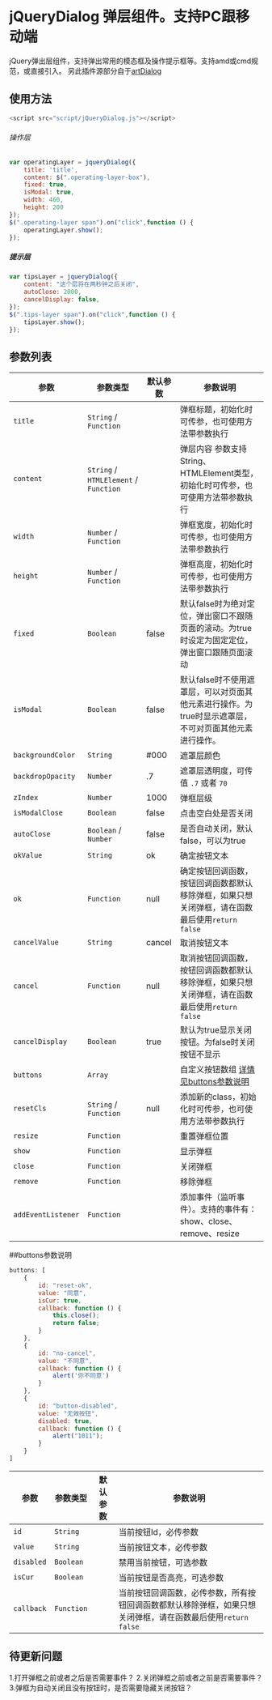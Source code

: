 jQueryDialog 弹层组件。支持PC跟移动端  
===  
jQuery弹出层组件，支持弹出常用的模态框及操作提示框等。支持amd或cmd规范，或直接引入。
另此插件源部分自于[artDialog](http://aui.github.io/artDialog/) 

## 使用方法
````javascript
<script src="script/jQueryDialog.js"></script>
````
###### 操作层
````javascript
var operatingLayer = jqueryDialog({
    title: 'title',
    content: $(".operating-layer-box"),
    fixed: true,
    isModal: true,
    width: 460,
    height: 200
});
$(".operating-layer span").on("click",function () {
    operatingLayer.show();
});
````
##### 提示层
````javascript
var tipsLayer = jqueryDialog({
    content: "这个层将在两秒钟之后关闭",
    autoClose: 2000,
    cancelDisplay: false,
});
$(".tips-layer span").on("click",function () {
    tipsLayer.show();
});
````



## 参数列表
参数 | 参数类型 | 默认参数 | 参数说明
----|----------|----------|-----------------|   
`title` | `String` / `Function` | | 弹框标题，初始化时可传参，也可使用方法带参数执行 |
`content` | `String` / `HTMLElement` / `Function` | | 弹层内容 参数支持String、HTMLElement类型，初始化时可传参，也可使用方法带参数执行 |
`width` | `Number` / `Function` | | 弹框宽度，初始化时可传参，也可使用方法带参数执行 |
`height` | `Number` / `Function` | | 弹框高度，初始化时可传参，也可使用方法带参数执行 |
`fixed` | `Boolean` | false | 默认false时为绝对定位，弹出窗口不跟随页面的滚动。为true时设定为固定定位，弹出窗口跟随页面滚动 |
`isModal` | `Boolean` | false | 默认false时不使用遮罩层，可以对页面其他元素进行操作。为true时显示遮罩层，不可对页面其他元素进行操作。 |
`backgroundColor` | `String` | #000 | 遮罩层颜色 |
`backdropOpacity` | `Number` | .7 | 遮罩层透明度，可传值 `.7` 或者 `70` |
`zIndex` | `Number` | 1000 | 弹框层级 |
`isModalClose` | `Boolean` | false | 点击空白处是否关闭 |
`autoClose` | `Boolean` / `Number` | false | 是否自动关闭，默认false，可以为true || number |
`okValue` | `String` | ok | 确定按钮文本 |
`ok` | `Function` | null | 确定按钮回调函数，按钮回调函数都默认移除弹框，如果只想关闭弹框，请在函数最后使用`return false` |
`cancelValue` | `String` | cancel | 取消按钮文本 |
`cancel` | `Function` | null | 取消按钮回调函数，按钮回调函数都默认移除弹框，如果只想关闭弹框，请在函数最后使用`return false` |
`cancelDisplay` | `Boolean` | true | 默认为true显示关闭按钮。为false时关闭按钮不显示 |
`buttons` | `Array` | | 自定义按钮数组 [详情见buttons参数说明](#buttons参数说明) |
`resetCls` | `String` / `Function` | null | 添加新的class，初始化时可传参，也可使用方法带参数执行 |
`resize` | `Function` | | 重置弹框位置 |
`show` | `Function` | | 显示弹框 |
`close` | `Function` | | 关闭弹框 |
`remove` | `Function` | | 移除弹框 |
`addEventListener` | `Function` | | 添加事件（监听事件）。支持的事件有：show、close、remove、resize |


<a name="buttons参数说明"></a>
##buttons参数说明

````javascript
buttons: [
    {
        id: "reset-ok",
        value: "同意",
        isCur: true,
        callback: function () {
            this.close();
            return false;
        }
    },
    {
        id: "no-cancel",
        value: "不同意",
        callback: function () {
            alert('你不同意')
        }
    },
    {
        id: "button-disabled",
        value: "无效按钮",
        disabled: true,
        callback: function () {
            alert("1011");
        }
    }
]
````

参数 | 参数类型 | 默认参数 | 参数说明
----|----------|----------|-----------------|
`id` | `String` | | 当前按钮Id，必传参数 |
`value` | `String` | | 当前按钮文本，必传参数 |
`disabled` | `Boolean` | | 禁用当前按钮，可选参数 |
`isCur` | `Boolean` | | 当前按钮是否高亮，可选参数 |
`callback` | `Function` | | 当前按钮回调函数，必传参数，所有按钮回调函数都默认移除弹框，如果只想关闭弹框，请在函数最后使用`return false` | 


## 待更新问题
1.打开弹框之前或者之后是否需要事件？
2.关闭弹框之前或者之前是否需要事件？
3.弹框为自动关闭且没有按钮时，是否需要隐藏关闭按钮？
